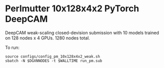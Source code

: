 # Perlmutter 10x128x4x2 PyTorch DeepCAM

DeepCAM weak-scaling closed-devision submission with 10 models trained on
128 nodes x 4 GPUs. 1280 nodes total.

To run:

```
source configs/config_pm_10x128x4x2_weak.sh
sbatch -N $DGXNNODES -t $WALLTIME run_pm.sub
```
